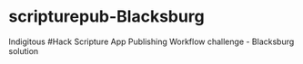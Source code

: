 # scripturepub-Blacksburg
Indigitous #Hack Scripture App Publishing Workflow challenge - Blacksburg solution

